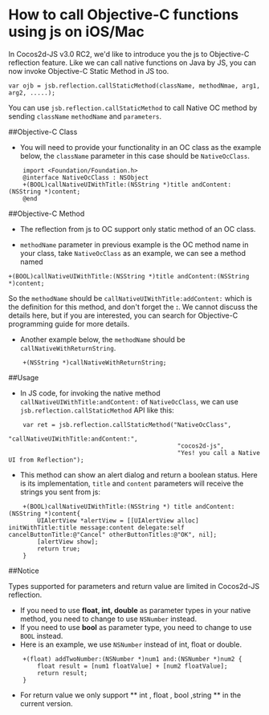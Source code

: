 How to call Objective-C functions using js on iOS/Mac
=======

In Cocos2d-JS v3.0 RC2, we'd like to introduce you the js to Objective-C reflection feature. Like we can call native functions on Java by JS, you can now invoke Objective-C Static Method in JS too.

	var ojb = jsb.reflection.callStaticMethod(className, methodNmae, arg1, arg2, .....);

You can use `jsb.reflection.callStaticMethod` to call Native OC method by sending `className` `methodName` and `parameters`.

##Objective-C Class

- You will need to provide your functionality in an OC class as the example below, the `className` parameter in this case should be `NativeOcClass`.
 
```
 	import <Foundation/Foundation.h>
	@interface NativeOcClass : NSObject
	+(BOOL)callNativeUIWithTitle:(NSString *)title andContent:(NSString *)content;
	@end
```
		
##Objective-C Method

- The reflection from js to OC support only static method of an OC class.

- `methodName` parameter in previous example is the OC method name in your class, take `NativeOcClass` as an example, we can see a method named 
```
+(BOOL)callNativeUIWithTitle:(NSString *)title andContent:(NSString *)content;
```
So the `methodName` should be `callNativeUIWithTitle:addContent:` which is the definition for this method, and don't forget the **:**. We cannot discuss the details here, but if you are interested, you can search for Objective-C programming guide for more details.

- Another example below, the `methodName` should be `callNativeWithReturnString`.
 
```
 	+(NSString *)callNativeWithReturnString;
```

##Usage

- In JS code, for invoking the native method `callNativeUIWithTitle:andContent:` of `NativeOcClass`, we can use `jsb.reflection.callStaticMethod` API like this:

```
	var ret = jsb.reflection.callStaticMethod("NativeOcClass", 
											   "callNativeUIWithTitle:andContent:", 
											   "cocos2d-js", 
											   "Yes! you call a Native UI from Reflection");
```

- This method can show an alert dialog and return a boolean status. Here is its implementation, `title` and `content` parameters will receive the strings you sent from js:

```
	+(BOOL)callNativeUIWithTitle:(NSString *) title andContent:(NSString *)content{
    	UIAlertView *alertView = [[UIAlertView alloc] initWithTitle:title message:content delegate:self cancelButtonTitle:@"Cancel" otherButtonTitles:@"OK", nil];
    	[alertView show];
    	return true;
	}
```
		
##Notice

Types supported for parameters and return value are limited in Cocos2d-JS reflection.

- If you need to use **float, int, double** as parameter types in your native method, you need to change to use `NSNumber` instead.
- If you need to use **bool** as parameter type, you need to change to use `BOOL` instead.
- Here is an example, we use `NSNumber` instead of int, float or double.
 
```
 	+(float) addTwoNumber:(NSNumber *)num1 and:(NSNumber *)num2 {
		float result = [num1 floatValue] + [num2 floatValue];
		return result;
	}
```
	
- For return value we only support ** int , float , bool ,string ** in the current version.
